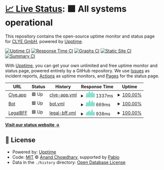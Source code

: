 # [📈 Live Status](https://clye-app.github.io/uptime): <!--live status--> **🟩 All systems operational**

This repository contains the open-source uptime monitor and status page for [CLYE GmbH](https://clye.app), powered by [Upptime](https://github.com/upptime/upptime).

[![Uptime CI](https://github.com/clye-app/uptime/workflows/Uptime%20CI/badge.svg)](https://github.com/clye-app/uptime/actions?query=workflow%3A%22Uptime+CI%22)
[![Response Time CI](https://github.com/clye-app/uptime/workflows/Response%20Time%20CI/badge.svg)](https://github.com/clye-app/uptime/actions?query=workflow%3A%22Response+Time+CI%22)
[![Graphs CI](https://github.com/clye-app/uptime/workflows/Graphs%20CI/badge.svg)](https://github.com/clye-app/uptime/actions?query=workflow%3A%22Graphs+CI%22)
[![Static Site CI](https://github.com/clye-app/uptime/workflows/Static%20Site%20CI/badge.svg)](https://github.com/clye-app/uptime/actions?query=workflow%3A%22Static+Site+CI%22)
[![Summary CI](https://github.com/clye-app/uptime/workflows/Summary%20CI/badge.svg)](https://github.com/clye-app/uptime/actions?query=workflow%3A%22Summary+CI%22)

With [Upptime](https://upptime.js.org), you can get your own unlimited and free uptime monitor and status page, powered entirely by a GitHub repository. We use [Issues](https://github.com/clye-app/uptime/issues) as incident reports, [Actions](https://github.com/clye-app/uptime/actions) as uptime monitors, and [Pages](https://clye-app.github.io/uptime) for the status page.

<!--start: status pages-->
<!-- This summary is generated by Upptime (https://github.com/upptime/upptime) -->
<!-- Do not edit this manually, your changes will be overwritten -->
<!-- prettier-ignore -->
| URL | Status | History | Response Time | Uptime |
| --- | ------ | ------- | ------------- | ------ |
| <img alt="" src="https://icons.duckduckgo.com/ip3/clye.app.ico" height="13"> [Clye.app](https://clye.app) | 🟩 Up | [clye-app.yml](https://github.com/clye-app/uptime/commits/HEAD/history/clye-app.yml) | <details><summary><img alt="Response time graph" src="./graphs/clye-app/response-time-week.png" height="20"> 1337ms</summary><br><a href="https://clye-app.github.io/uptime/history/clye-app"><img alt="Response time 1235" src="https://img.shields.io/endpoint?url=https%3A%2F%2Fraw.githubusercontent.com%2Fclye-app%2Fuptime%2FHEAD%2Fapi%2Fclye-app%2Fresponse-time.json"></a><br><a href="https://clye-app.github.io/uptime/history/clye-app"><img alt="24-hour response time 1331" src="https://img.shields.io/endpoint?url=https%3A%2F%2Fraw.githubusercontent.com%2Fclye-app%2Fuptime%2FHEAD%2Fapi%2Fclye-app%2Fresponse-time-day.json"></a><br><a href="https://clye-app.github.io/uptime/history/clye-app"><img alt="7-day response time 1337" src="https://img.shields.io/endpoint?url=https%3A%2F%2Fraw.githubusercontent.com%2Fclye-app%2Fuptime%2FHEAD%2Fapi%2Fclye-app%2Fresponse-time-week.json"></a><br><a href="https://clye-app.github.io/uptime/history/clye-app"><img alt="30-day response time 1294" src="https://img.shields.io/endpoint?url=https%3A%2F%2Fraw.githubusercontent.com%2Fclye-app%2Fuptime%2FHEAD%2Fapi%2Fclye-app%2Fresponse-time-month.json"></a><br><a href="https://clye-app.github.io/uptime/history/clye-app"><img alt="1-year response time 1235" src="https://img.shields.io/endpoint?url=https%3A%2F%2Fraw.githubusercontent.com%2Fclye-app%2Fuptime%2FHEAD%2Fapi%2Fclye-app%2Fresponse-time-year.json"></a></details> | <details><summary><a href="https://clye-app.github.io/uptime/history/clye-app">100.00%</a></summary><a href="https://clye-app.github.io/uptime/history/clye-app"><img alt="All-time uptime 99.99%" src="https://img.shields.io/endpoint?url=https%3A%2F%2Fraw.githubusercontent.com%2Fclye-app%2Fuptime%2FHEAD%2Fapi%2Fclye-app%2Fuptime.json"></a><br><a href="https://clye-app.github.io/uptime/history/clye-app"><img alt="24-hour uptime 100.00%" src="https://img.shields.io/endpoint?url=https%3A%2F%2Fraw.githubusercontent.com%2Fclye-app%2Fuptime%2FHEAD%2Fapi%2Fclye-app%2Fuptime-day.json"></a><br><a href="https://clye-app.github.io/uptime/history/clye-app"><img alt="7-day uptime 100.00%" src="https://img.shields.io/endpoint?url=https%3A%2F%2Fraw.githubusercontent.com%2Fclye-app%2Fuptime%2FHEAD%2Fapi%2Fclye-app%2Fuptime-week.json"></a><br><a href="https://clye-app.github.io/uptime/history/clye-app"><img alt="30-day uptime 100.00%" src="https://img.shields.io/endpoint?url=https%3A%2F%2Fraw.githubusercontent.com%2Fclye-app%2Fuptime%2FHEAD%2Fapi%2Fclye-app%2Fuptime-month.json"></a><br><a href="https://clye-app.github.io/uptime/history/clye-app"><img alt="1-year uptime 99.99%" src="https://img.shields.io/endpoint?url=https%3A%2F%2Fraw.githubusercontent.com%2Fclye-app%2Fuptime%2FHEAD%2Fapi%2Fclye-app%2Fuptime-year.json"></a></details>
| <img alt="" src="https://icons.duckduckgo.com/ip3/bot.clye.app.ico" height="13"> [Bot](https://bot.clye.app) | 🟩 Up | [bot.yml](https://github.com/clye-app/uptime/commits/HEAD/history/bot.yml) | <details><summary><img alt="Response time graph" src="./graphs/bot/response-time-week.png" height="20"> 669ms</summary><br><a href="https://clye-app.github.io/uptime/history/bot"><img alt="Response time 680" src="https://img.shields.io/endpoint?url=https%3A%2F%2Fraw.githubusercontent.com%2Fclye-app%2Fuptime%2FHEAD%2Fapi%2Fbot%2Fresponse-time.json"></a><br><a href="https://clye-app.github.io/uptime/history/bot"><img alt="24-hour response time 845" src="https://img.shields.io/endpoint?url=https%3A%2F%2Fraw.githubusercontent.com%2Fclye-app%2Fuptime%2FHEAD%2Fapi%2Fbot%2Fresponse-time-day.json"></a><br><a href="https://clye-app.github.io/uptime/history/bot"><img alt="7-day response time 669" src="https://img.shields.io/endpoint?url=https%3A%2F%2Fraw.githubusercontent.com%2Fclye-app%2Fuptime%2FHEAD%2Fapi%2Fbot%2Fresponse-time-week.json"></a><br><a href="https://clye-app.github.io/uptime/history/bot"><img alt="30-day response time 675" src="https://img.shields.io/endpoint?url=https%3A%2F%2Fraw.githubusercontent.com%2Fclye-app%2Fuptime%2FHEAD%2Fapi%2Fbot%2Fresponse-time-month.json"></a><br><a href="https://clye-app.github.io/uptime/history/bot"><img alt="1-year response time 680" src="https://img.shields.io/endpoint?url=https%3A%2F%2Fraw.githubusercontent.com%2Fclye-app%2Fuptime%2FHEAD%2Fapi%2Fbot%2Fresponse-time-year.json"></a></details> | <details><summary><a href="https://clye-app.github.io/uptime/history/bot">100.00%</a></summary><a href="https://clye-app.github.io/uptime/history/bot"><img alt="All-time uptime 99.58%" src="https://img.shields.io/endpoint?url=https%3A%2F%2Fraw.githubusercontent.com%2Fclye-app%2Fuptime%2FHEAD%2Fapi%2Fbot%2Fuptime.json"></a><br><a href="https://clye-app.github.io/uptime/history/bot"><img alt="24-hour uptime 100.00%" src="https://img.shields.io/endpoint?url=https%3A%2F%2Fraw.githubusercontent.com%2Fclye-app%2Fuptime%2FHEAD%2Fapi%2Fbot%2Fuptime-day.json"></a><br><a href="https://clye-app.github.io/uptime/history/bot"><img alt="7-day uptime 100.00%" src="https://img.shields.io/endpoint?url=https%3A%2F%2Fraw.githubusercontent.com%2Fclye-app%2Fuptime%2FHEAD%2Fapi%2Fbot%2Fuptime-week.json"></a><br><a href="https://clye-app.github.io/uptime/history/bot"><img alt="30-day uptime 100.00%" src="https://img.shields.io/endpoint?url=https%3A%2F%2Fraw.githubusercontent.com%2Fclye-app%2Fuptime%2FHEAD%2Fapi%2Fbot%2Fuptime-month.json"></a><br><a href="https://clye-app.github.io/uptime/history/bot"><img alt="1-year uptime 99.58%" src="https://img.shields.io/endpoint?url=https%3A%2F%2Fraw.githubusercontent.com%2Fclye-app%2Fuptime%2FHEAD%2Fapi%2Fbot%2Fuptime-year.json"></a></details>
| <img alt="" src="https://icons.duckduckgo.com/ip3/legalbff.de.ico" height="13"> [LegalBFF](https://legalbff.de) | 🟩 Up | [legal-bff.yml](https://github.com/clye-app/uptime/commits/HEAD/history/legal-bff.yml) | <details><summary><img alt="Response time graph" src="./graphs/legal-bff/response-time-week.png" height="20"> 938ms</summary><br><a href="https://clye-app.github.io/uptime/history/legal-bff"><img alt="Response time 928" src="https://img.shields.io/endpoint?url=https%3A%2F%2Fraw.githubusercontent.com%2Fclye-app%2Fuptime%2FHEAD%2Fapi%2Flegal-bff%2Fresponse-time.json"></a><br><a href="https://clye-app.github.io/uptime/history/legal-bff"><img alt="24-hour response time 1037" src="https://img.shields.io/endpoint?url=https%3A%2F%2Fraw.githubusercontent.com%2Fclye-app%2Fuptime%2FHEAD%2Fapi%2Flegal-bff%2Fresponse-time-day.json"></a><br><a href="https://clye-app.github.io/uptime/history/legal-bff"><img alt="7-day response time 938" src="https://img.shields.io/endpoint?url=https%3A%2F%2Fraw.githubusercontent.com%2Fclye-app%2Fuptime%2FHEAD%2Fapi%2Flegal-bff%2Fresponse-time-week.json"></a><br><a href="https://clye-app.github.io/uptime/history/legal-bff"><img alt="30-day response time 889" src="https://img.shields.io/endpoint?url=https%3A%2F%2Fraw.githubusercontent.com%2Fclye-app%2Fuptime%2FHEAD%2Fapi%2Flegal-bff%2Fresponse-time-month.json"></a><br><a href="https://clye-app.github.io/uptime/history/legal-bff"><img alt="1-year response time 928" src="https://img.shields.io/endpoint?url=https%3A%2F%2Fraw.githubusercontent.com%2Fclye-app%2Fuptime%2FHEAD%2Fapi%2Flegal-bff%2Fresponse-time-year.json"></a></details> | <details><summary><a href="https://clye-app.github.io/uptime/history/legal-bff">100.00%</a></summary><a href="https://clye-app.github.io/uptime/history/legal-bff"><img alt="All-time uptime 99.99%" src="https://img.shields.io/endpoint?url=https%3A%2F%2Fraw.githubusercontent.com%2Fclye-app%2Fuptime%2FHEAD%2Fapi%2Flegal-bff%2Fuptime.json"></a><br><a href="https://clye-app.github.io/uptime/history/legal-bff"><img alt="24-hour uptime 100.00%" src="https://img.shields.io/endpoint?url=https%3A%2F%2Fraw.githubusercontent.com%2Fclye-app%2Fuptime%2FHEAD%2Fapi%2Flegal-bff%2Fuptime-day.json"></a><br><a href="https://clye-app.github.io/uptime/history/legal-bff"><img alt="7-day uptime 100.00%" src="https://img.shields.io/endpoint?url=https%3A%2F%2Fraw.githubusercontent.com%2Fclye-app%2Fuptime%2FHEAD%2Fapi%2Flegal-bff%2Fuptime-week.json"></a><br><a href="https://clye-app.github.io/uptime/history/legal-bff"><img alt="30-day uptime 100.00%" src="https://img.shields.io/endpoint?url=https%3A%2F%2Fraw.githubusercontent.com%2Fclye-app%2Fuptime%2FHEAD%2Fapi%2Flegal-bff%2Fuptime-month.json"></a><br><a href="https://clye-app.github.io/uptime/history/legal-bff"><img alt="1-year uptime 99.99%" src="https://img.shields.io/endpoint?url=https%3A%2F%2Fraw.githubusercontent.com%2Fclye-app%2Fuptime%2FHEAD%2Fapi%2Flegal-bff%2Fuptime-year.json"></a></details>

<!--end: status pages-->

[**Visit our status website →**](https://clye-app.github.io/uptime)

## 📄 License

- Powered by: [Upptime](https://github.com/upptime/upptime)
- Code: [MIT](./LICENSE) © [Anand Chowdhary](https://anandchowdhary.com), supported by [Pabio](https://pabio.com)
- Data in the `./history` directory: [Open Database License](https://opendatacommons.org/licenses/odbl/1-0/)
